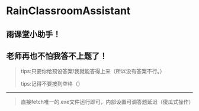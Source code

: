 # RainClassroomAssistant
雨课堂小助手！
---
老师再也不怕我答不上题了！
---
>tips:只要你给预设答案!我就能答得上来（所以没有答案不行。）
>
>tips:记得不要按到空格（）
---
>直接fetch唯一的.exe文件运行即可，内部设置可调答题延迟（傻瓜式操作）
